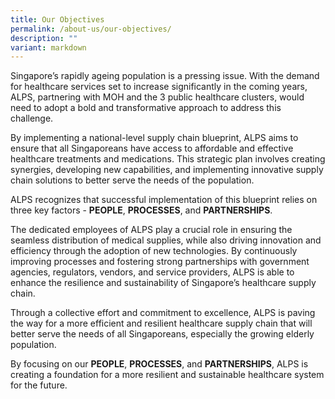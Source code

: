 ```yaml
---
title: Our Objectives
permalink: /about-us/our-objectives/
description: ""
variant: markdown
---
```

Singapore’s rapidly ageing population is a pressing issue. With the demand for healthcare services set to increase significantly in the coming years, ALPS, partnering with MOH and the 3 public healthcare clusters, would need to adopt a bold and transformative approach to address this challenge.

By implementing a national-level supply chain blueprint, ALPS aims to ensure that all Singaporeans have access to affordable and effective healthcare treatments and medications. This strategic plan involves creating synergies, developing new capabilities, and implementing innovative supply chain solutions to better serve the needs of the population.

ALPS recognizes that successful implementation of this blueprint relies on three key factors - **PEOPLE**, **PROCESSES**, and **PARTNERSHIPS**. 

The dedicated employees of ALPS play a crucial role in ensuring the seamless distribution of medical supplies, while also driving innovation and efficiency through the adoption of new technologies. By continuously improving processes and fostering strong partnerships with government agencies, regulators, vendors, and service providers, ALPS is able to enhance the resilience and sustainability of Singapore’s healthcare supply chain.

Through a collective effort and commitment to excellence, ALPS is paving the way for a more efficient and resilient healthcare supply chain that will better serve the needs of all Singaporeans, especially the growing elderly population. 

By focusing on our **PEOPLE**, **PROCESSES**, and **PARTNERSHIPS**, ALPS is creating a foundation for a more resilient and sustainable healthcare system for the future.
